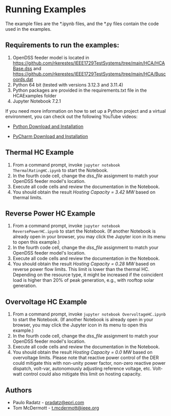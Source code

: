 # Running Examples

The example files are the *.ipynb files, and the *.py files contain the code used in the examples.

## Requirements to run the examples:

1. OpenDSS feeder model is located in <https://github.com/rkerestes/IEEE1729TestSystems/tree/main/HCA/HCABase.dss> and <https://github.com/rkerestes/IEEE1729TestSystems/tree/main/HCA/Buscoords.dat>
2. Python 64 bit (tested with versions 3.12.3 and 3.11.4)
3. Python packages are provided in the requirements.txt file in the HCAExamples folder
4. Jupyter Notebook 7.2.1

If you need more information on how to set up a Python project and a virtual environment, you can check out the following
YouTube videos:

- [Python Download and Installation](https://www.youtube.com/watch?v=uY1rvh-ozTA&list=PLhdRxvt3nJ8zlzp6b_-7s3_YwwlunTNRC&index=2)

- [PyCharm Download and Installation](https://www.youtube.com/watch?v=nR_kJi8P440&list=PLhdRxvt3nJ8zlzp6b_-7s3_YwwlunTNRC&index=3)

## Thermal HC Example

1. From a command prompt, invoke `jupyter notebook ThermalRatingHC.ipynb` to start the Notebook.
2. In the fourth code cell, change the *dss_file* assignment to match your OpenDSS feeder model's location.
3. Execute all code cells and review the documentation in the Notebook.
4. You should obtain the result *Hosting Capacity = 3.42 MW* based on thermal limits.

## Reverse Power HC Example

1. From a command prompt, invoke `jupyter notebook ReversePowerHC.ipynb` to start the Notebook. (If another Notebook is already open in your browser, you may click the Jupyter icon in its menu to open this example.)
2. In the fourth code cell, change the *dss_file* assignment to match your OpenDSS feeder model's location.
3. Execute all code cells and review the documentation in the Notebook.
4. You should obtain the result *Hosting Capacity = 0.28 MW* based on reverse power flow limits. This limit is lower than the thermal HC. Depending on the resource type, it might be increased if the coincident load is higher than 20% of peak generation, e.g., with rooftop solar generation.

## Overvoltage HC Example

1. From a command prompt, invoke `jupyter notebook OvervoltageHC.ipynb` to start the Notebook. (If another Notebook is already open in your browser, you may click the Jupyter icon in its menu to open this example.)
2. In the fourth code cell, change the *dss_file* assignment to match your OpenDSS feeder model's location.
3. Execute all code cells and review the documentation in the Notebook.
4. You should obtain the result *Hosting Capacity = 0.0 MW* based on overvoltage limits. Please note that reactive power control of the DER could mitigate this with non-unity power factor, non-zero reactive power dispatch, volt-var, autonomously adjusting reference voltage, etc. Volt-watt control could also mitigate this limit on hosting capacity.

## Authors
- Paulo Radatz - pradatz@epri.com
- Tom McDermott - t.mcdermott@ieee.org

